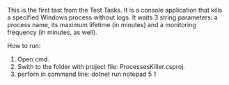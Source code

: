 This is the first tast from the Test Tasks.
It is a console application that kills a specified Windows process without logs.
It waits 3 string parameters: a process name, its maximum lifetime (in minutes) and a monitoring frequency (in minutes, as well).


How to run:
1. Open cmd.
2. Swith to the folder with project file: ProcessesKiller.csproj.
3. perforn in command line: dotnet run notepad 5 1
